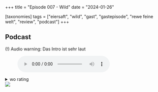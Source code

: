 +++
title = "Episode 007 - Wild"
date = "2024-01-26"

[taxonomies]
tags = ["eiersaft", "wild", "gast", "gastepisode", "rewe feine welt", "review", "podcast"]
+++

## Podcast

(!) Audio warning: Das Intro ist sehr laut

<figure>
<audio controls src="/audio/podcasts/episode-007.ogg" type="audio/ogg">
</audio>
</figure>

<details>
<summary>wo rating</summary>

### Dominik

#### Wild

<img src="/img/egg.png" class="egg-rating-item" />
<img src="/img/egg.png" class="egg-rating-item" />
<img src="/img/egg.png" class="egg-rating-item" />
<img src="/img/egg.png" class="egg-rating-item" />
<img src="/img/egg.png" class="egg-rating-item" />
<img src="/img/egg.png" class="egg-rating-item" />
<img src="/img/egg.png" class="egg-rating-item" />
<img src="/img/empty-egg.png" class="egg-rating-item" />
<img src="/img/empty-egg.png" class="egg-rating-item" />
<img src="/img/empty-egg.png" class="egg-rating-item" />

#### Rewe Feine Welt

<img src="/img/egg.png" class="egg-rating-item" />
<img src="/img/egg.png" class="egg-rating-item" />
<img src="/img/egg.png" class="egg-rating-item" />
<img src="/img/egg.png" class="egg-rating-item" />
<img src="/img/egg.png" class="egg-rating-item" />
<img src="/img/egg.png" class="egg-rating-item" />
<img src="/img/egg.png" class="egg-rating-item" />
<img src="/img/egg.png" class="egg-rating-item" />
<img src="/img/empty-egg.png" class="egg-rating-item" />
<img src="/img/empty-egg.png" class="egg-rating-item" />

### Björn

#### Wild

<img src="/img/egg.png" class="egg-rating-item" />
<img src="/img/egg.png" class="egg-rating-item" />
<img src="/img/egg.png" class="egg-rating-item" />
<img src="/img/egg.png" class="egg-rating-item" />
<img src="/img/egg.png" class="egg-rating-item" />
<img src="/img/egg.png" class="egg-rating-item" />
<img src="/img/egg.png" class="egg-rating-item" />
<img src="/img/empty-egg.png" class="egg-rating-item" />
<img src="/img/empty-egg.png" class="egg-rating-item" />
<img src="/img/empty-egg.png" class="egg-rating-item" />

### Torben

#### Wild

<img src="/img/egg.png" class="egg-rating-item" />
<img src="/img/egg.png" class="egg-rating-item" />
<img src="/img/egg.png" class="egg-rating-item" />
<img src="/img/egg.png" class="egg-rating-item" />
<img src="/img/egg.png" class="egg-rating-item" />
<img src="/img/egg.png" class="egg-rating-item" />
<img src="/img/egg.png" class="egg-rating-item" />
<img src="/img/egg.png" class="egg-rating-item" />
<img src="/img/empty-egg.png" class="egg-rating-item" />
<img src="/img/empty-egg.png" class="egg-rating-item" />

</details>

<img src="/img/wild.jpg" />
